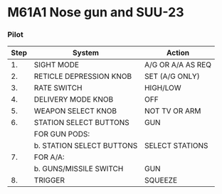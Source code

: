 # M61A1 Nose gun and SUU-23

### Pilot

| Step    | System                                | Action                      |
|---------|---------------------------------------|-----------------------------|
| 1.      | SIGHT MODE                            | A/G OR A/A AS REQ           |
| 2.      | RETICLE DEPRESSION KNOB               | SET (A/G ONLY)              |
| 3.      | RATE SWITCH                           | HIGH/LOW                    |
| 4.      | DELIVERY MODE KNOB                    | OFF                         |
| 5.      | WEAPON SELECT KNOB                    | NOT TV OR ARM               |
| 6.      | STATION SELECT BUTTONS                | GUN                         |
|         | FOR GUN PODS:                      |                             |
|         | b. STATION SELECT BUTTONS             | SELECT STATIONS             |
| 7.      | FOR A/A:                              |                             |
|         | b. GUNS/MISSILE SWITCH                | GUN                         |
| 8.      | TRIGGER                               | SQUEEZE                     |


